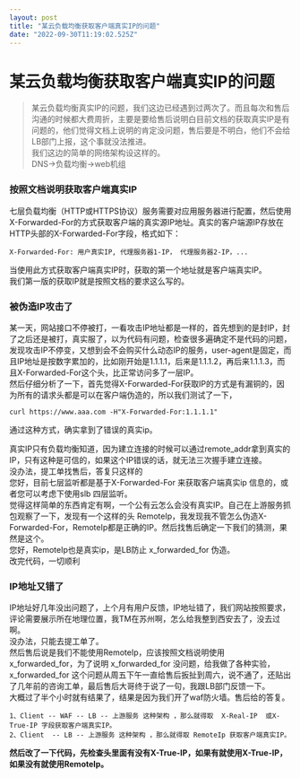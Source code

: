 ```yaml
---
layout: post
title: "某云负载均衡获取客户端真实IP的问题"
date: "2022-09-30T11:19:02.525Z"
---
```

某云负载均衡获取客户端真实IP的问题
==================

> 某云负载均衡真实IP的问题，我们这边已经遇到过两次了。而且每次和售后沟通的时候都大费周折，主要是要给售后说明白目前文档的获取真实IP是有问题的，他们觉得文档上说明的肯定没问题，售后要是不明白，他们不会给LB部门上报，这个事就没法推进。  
> 我们这边的简单的网络架构设这样的。  
> DNS->负载均衡->web机组

### 按照文档说明获取客户端真实IP

七层负载均衡（HTTP或HTTPS协议）服务需要对应用服务器进行配置，然后使用X-Forwarded-For的方式获取客户端的真实源IP地址。真实的客户端源IP存放在HTTP头部的X-Forwarded-For字段，格式如下：

    X-Forwarded-For: 用户真实IP, 代理服务器1-IP， 代理服务器2-IP，...
    

当使用此方式获取客户端真实IP时，获取的第一个地址就是客户端真实IP。  
我们第一版的获取IP就是按照文档的要求这么写的。

### 被伪造IP攻击了

某一天，网站接口不停被打，一看攻击IP地址都是一样的，首先想到的是封IP，封了之后还是被打，真实服了，以为代码有问题，检查很多遍确定不是代码的问题，发现攻击IP不停变，又想到会不会购买什么动态IP的服务，user-agent是固定，而且IP地址是按数字累加的，比如刚开始是1.1.1.1，后来是1.1.1.2，再后来1.1.1.3，而且X-Forwarded-For这个头，比正常访问多了一层IP。  
然后仔细分析了一下，首先觉得X-Forwarded-For获取IP的方式是有漏铜的，因为所有的请求头都是可以在客户端伪造的，所以我们测试了一下，

    curl https://www.aaa.com -H"X-Forwarded-For:1.1.1.1"
    

通过这种方式，确实拿到了错误的真实ip。

真实IP只有负载均衡知道，因为建立连接的时候可以通过remote\_addr拿到真实的IP，只有这种是可信的，如果这个IP错误的话，就无法三次握手建立连接。  
没办法，提工单找售后，答复只这样的  
您好，目前七层监听都是基于X-Forwarded-For 来获取客户端真实ip 信息的，或者您可以考虑下使用slb 四层监听。  
觉得这样简单的东西肯定有啊，一个公有云怎么会没有真实IP。自己在上游服务抓包观察了一下，发现有一个这样的头 RemoteIp，我发现我不管怎么伪造X-Forwarded-For，RemoteIp都是正确的IP。然后找售后确定一下我们的猜测，果然是这个。  
您好，RemoteIp也是真实ip，是LB防止 x\_forwarded\_for 伪造。  
改完代码，一切顺利

### IP地址又错了

IP地址好几年没出问题了，上个月有用户反馈，IP地址错了，我们网站按照要求，评论需要展示所在地理位置，我TM在苏州啊，怎么给我整到西安去了，没去过啊。  
没办法，只能去提工单了。  
然后售后说是我们不能使用RemoteIp，应该按照文档说明使用 x\_forwarded\_for，为了说明 x\_forwarded\_for 没问题，给我做了各种实验，x\_forwarded\_for 这个问题从周五下午一直给售后扳扯到周六，说不通了，还贴出了几年前的咨询工单，最后售后大哥终于说了一句，我跟LB部门反馈一下。  
大概过了半个小时就有结果了，结果是因为我们开了waf防火墙。售后给的答复。

    1、Client -- WAF -- LB -- 上游服务 这种架构 ，那么就得取  X-Real-IP  或X-True-IP 字段获取客户端真实IP。
    2、Client  -- LB -- 上游服务 这种架构 ，那么就得取 RemoteIp 获取客户端真实IP。
    

**然后改了一下代码，先检查头里面有没有X-True-IP，如果有就使用X-True-IP，如果没有就使用RemoteIp。**